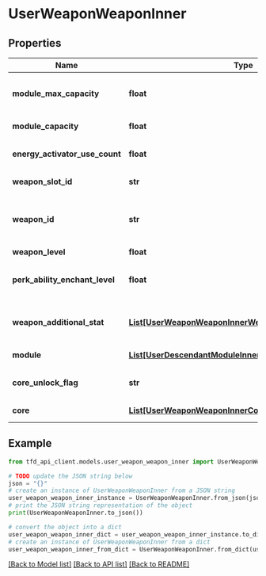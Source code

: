 # UserWeaponWeaponInner


## Properties

Name | Type | Description | Notes
------------ | ------------- | ------------- | -------------
**module_max_capacity** | **float** | Max. equippable module capacity | [optional] 
**module_capacity** | **float** | Equipped capacity | [optional] 
**energy_activator_use_count** | **float** | Energy activator usage count | [optional] 
**weapon_slot_id** | **str** | Weapon slot identifier | [optional] 
**weapon_id** | **str** | Weapon identifier (Refer to /meta/weapon API) | [optional] 
**weapon_level** | **float** | Weapon level | [optional] 
**perk_ability_enchant_level** | **float** | Weapon Unique Ability enchantment level | [optional] 
**weapon_additional_stat** | [**List[UserWeaponWeaponInnerWeaponAdditionalStatInner]**](UserWeaponWeaponInnerWeaponAdditionalStatInner.md) | Weapon random option information | [optional] 
**module** | [**List[UserDescendantModuleInner]**](UserDescendantModuleInner.md) | Module information | [optional] 
**core_unlock_flag** | **str** | Core unlock status (0:Locked | 1:Unlocked) | [optional] 
**core** | [**List[UserWeaponWeaponInnerCoreInner]**](UserWeaponWeaponInnerCoreInner.md) | Core option information | [optional] 

## Example

```python
from tfd_api_client.models.user_weapon_weapon_inner import UserWeaponWeaponInner

# TODO update the JSON string below
json = "{}"
# create an instance of UserWeaponWeaponInner from a JSON string
user_weapon_weapon_inner_instance = UserWeaponWeaponInner.from_json(json)
# print the JSON string representation of the object
print(UserWeaponWeaponInner.to_json())

# convert the object into a dict
user_weapon_weapon_inner_dict = user_weapon_weapon_inner_instance.to_dict()
# create an instance of UserWeaponWeaponInner from a dict
user_weapon_weapon_inner_from_dict = UserWeaponWeaponInner.from_dict(user_weapon_weapon_inner_dict)
```
[[Back to Model list]](../README.md#documentation-for-models) [[Back to API list]](../README.md#documentation-for-api-endpoints) [[Back to README]](../README.md)


